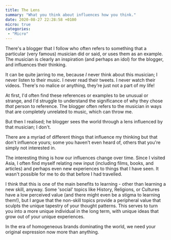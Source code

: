 ```yaml
---
title: The Lens
summary: "What you think about influences how you think."
date: 2020-08-27 22:28:58 +0100
micro: true
categories:
 - "Micro"
---
```


There's a blogger that I follow who often refers to something that a particular (very famous) musician did or said, or uses them as an example. The musician is clearly an inspiration (and perhaps an idol) for the blogger, and influences their thinking.

It can be quite jarring to me, because *I* never think about this musician; I never listen to their music. I never read their tweets. I never watch their videos. There's no malice or anything, they're just not a part of my life!

At first, I'd often find these references or examples to be unusual or strange, and I'd struggle to understand the significance of why they chose *that* person to reference. The blogger often refers to the musician in ways that are completely unrelated to music, which can throw me.

But then I realised; he blogger sees the world through a lens influenced by that musician; I don't.

There are a myriad of different things that influence my thinking but that don't influence yours; some you haven't even heard of, others that you're simply not interested in.

The interesting thing is how our influences change over time. Since I visited Asia, I often find myself relating new input (including films, books, and articles) and perhaps even new experiences to things that I have seen. It wasn't possible for me to do that before I had travelled.

I think that this is one of the main benefits to learning - other than learning a new skill, anyway. Some 'social' topics like History, Religions, or Cultures have a low perceived value (and there might even be a stigma to learning them!), but I argue that the non-skill topics provide a peripheral value that sculpts the unique tapestry of your thought patterns. This serves to turn you into a more unique individual in the long term, with unique ideas that grow out of your unique experiences.

In the era of homogeneous brands dominating the world, we need your original expression now more than anything.
